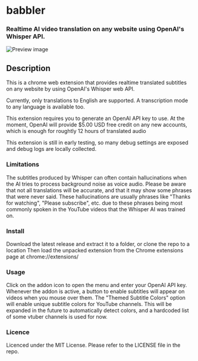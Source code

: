 # babbler
### Realtime AI video translation on any website using OpenAI's Whisper API.

![Preview image](https://i.imgur.com/ayXKB6x.png)
## Description
This is a chrome web extension that provides realtime translated subtitles on any website by using OpenAI's Whisper web API.

Currently, only translations to English are supported. A transcription mode to any language is available too.

This extension requires you to generate an OpenAI API key to use. At the moment, OpenAI will provide $5.00 USD free credit on any new accounts, which is enough for roughtly 12 hours of translated audio

This extension is still in early testing, so many debug settings are exposed and debug logs are locally collected.

### Limitations
The subtitles produced by Whisper can often contain hallucinations when the AI tries to process background noise as voice audio. Please be aware that not all translations will be accurate, and that it may show some phrases that were never said.
These hallucinations are usually phrases like "Thanks for watching", "Please subscribe", etc. due to these phrases being most commonly spoken in the YouTube videos that the Whisper AI was trained on.

### Install
Download the latest release and extract it to a folder, or clone the repo to a location
Then load the unpacked extension from the Chrome extensions page  at chrome://extensions/

### Usage
Click on the addon icon to open the menu and enter your OpenAI API key.
Whenever the addon is active, a button to enable subtitles will appear on videos when you mouse over them.
The "Themed Subtitle Colors" option will enable unique subtitle colors for YouTube channels. This will be expanded in the future to automatically detect colors, and a hardcoded list of some vtuber channels is used for now.

### Licence
Licenced under the MIT License. Please refer to the LICENSE file in the repo.
